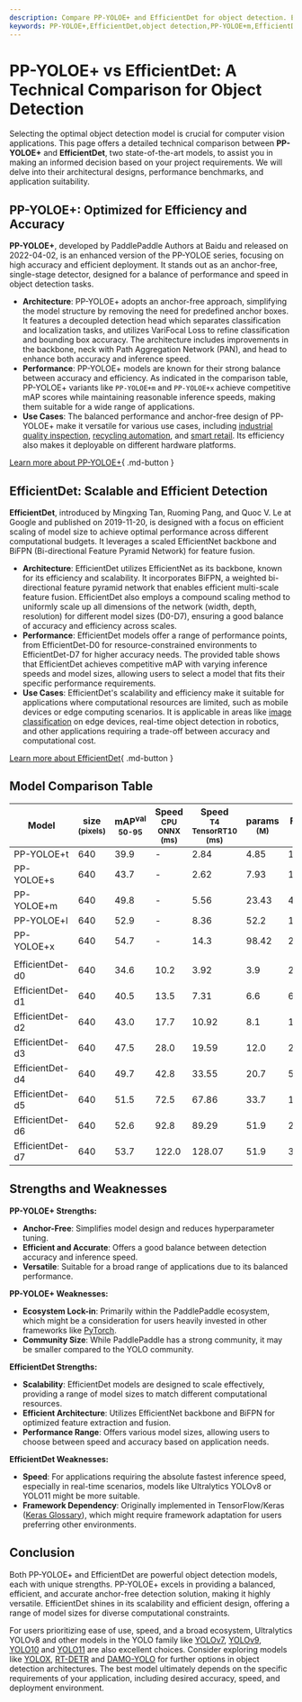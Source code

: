 ```yaml
---
description: Compare PP-YOLOE+ and EfficientDet for object detection. Explore architectures, benchmarks, and use cases to select the best model for your needs.
keywords: PP-YOLOE+,EfficientDet,object detection,PP-YOLOE+m,EfficientDet-D7,AI models,computer vision,model comparison,efficient AI,deep learning
---
```


# PP-YOLOE+ vs EfficientDet: A Technical Comparison for Object Detection

Selecting the optimal object detection model is crucial for computer vision applications. This page offers a detailed technical comparison between **PP-YOLOE+** and **EfficientDet**, two state-of-the-art models, to assist you in making an informed decision based on your project requirements. We will delve into their architectural designs, performance benchmarks, and application suitability.

<script async src="https://cdn.jsdelivr.net/npm/chart.js@3.9.1/dist/chart.min.js"></script>
<script defer src="../../javascript/benchmark.js"></script>

<canvas id="modelComparisonChart" width="1024" height="400" active-models='["PP-YOLOE+", "EfficientDet"]'></canvas>

## PP-YOLOE+: Optimized for Efficiency and Accuracy

**PP-YOLOE+**, developed by PaddlePaddle Authors at Baidu and released on 2022-04-02, is an enhanced version of the PP-YOLOE series, focusing on high accuracy and efficient deployment. It stands out as an anchor-free, single-stage detector, designed for a balance of performance and speed in object detection tasks.

- **Architecture**: PP-YOLOE+ adopts an anchor-free approach, simplifying the model structure by removing the need for predefined anchor boxes. It features a decoupled detection head which separates classification and localization tasks, and utilizes VariFocal Loss to refine classification and bounding box accuracy. The architecture includes improvements in the backbone, neck with Path Aggregation Network (PAN), and head to enhance both accuracy and inference speed.
- **Performance**: PP-YOLOE+ models are known for their strong balance between accuracy and efficiency. As indicated in the comparison table, PP-YOLOE+ variants like `PP-YOLOE+m` and `PP-YOLOE+x` achieve competitive mAP scores while maintaining reasonable inference speeds, making them suitable for a wide range of applications.
- **Use Cases**: The balanced performance and anchor-free design of PP-YOLOE+ make it versatile for various use cases, including [industrial quality inspection](https://www.ultralytics.com/solutions/ai-in-manufacturing), [recycling automation](https://www.ultralytics.com/blog/recycling-efficiency-the-power-of-vision-ai-in-automated-sorting), and [smart retail](https://www.ultralytics.com/blog/ai-for-smarter-retail-inventory-management). Its efficiency also makes it deployable on different hardware platforms.

[Learn more about PP-YOLOE+](https://github.com/PaddlePaddle/PaddleDetection/blob/release/2.8.1/configs/ppyoloe/README.md){ .md-button }

## EfficientDet: Scalable and Efficient Detection

**EfficientDet**, introduced by Mingxing Tan, Ruoming Pang, and Quoc V. Le at Google and published on 2019-11-20, is designed with a focus on efficient scaling of model size to achieve optimal performance across different computational budgets. It leverages a scaled EfficientNet backbone and BiFPN (Bi-directional Feature Pyramid Network) for feature fusion.

- **Architecture**: EfficientDet utilizes EfficientNet as its backbone, known for its efficiency and scalability. It incorporates BiFPN, a weighted bi-directional feature pyramid network that enables efficient multi-scale feature fusion. EfficientDet also employs a compound scaling method to uniformly scale up all dimensions of the network (width, depth, resolution) for different model sizes (D0-D7), ensuring a good balance of accuracy and efficiency across scales.
- **Performance**: EfficientDet models offer a range of performance points, from EfficientDet-D0 for resource-constrained environments to EfficientDet-D7 for higher accuracy needs. The provided table shows that EfficientDet achieves competitive mAP with varying inference speeds and model sizes, allowing users to select a model that fits their specific performance requirements.
- **Use Cases**: EfficientDet's scalability and efficiency make it suitable for applications where computational resources are limited, such as mobile devices or edge computing scenarios. It is applicable in areas like [image classification](https://www.ultralytics.com/glossary/image-classification) on edge devices, real-time object detection in robotics, and other applications requiring a trade-off between accuracy and computational cost.

[Learn more about EfficientDet](https://github.com/google/automl/tree/master/efficientdet#readme){ .md-button }

## Model Comparison Table

| Model           | size<br><sup>(pixels) | mAP<sup>val<br>50-95 | Speed<br><sup>CPU ONNX<br>(ms) | Speed<br><sup>T4 TensorRT10<br>(ms) | params<br><sup>(M) | FLOPs<br><sup>(B) |
| --------------- | --------------------- | -------------------- | ------------------------------ | ----------------------------------- | ------------------ | ----------------- |
| PP-YOLOE+t      | 640                   | 39.9                 | -                              | 2.84                                | 4.85               | 19.15             |
| PP-YOLOE+s      | 640                   | 43.7                 | -                              | 2.62                                | 7.93               | 17.36             |
| PP-YOLOE+m      | 640                   | 49.8                 | -                              | 5.56                                | 23.43              | 49.91             |
| PP-YOLOE+l      | 640                   | 52.9                 | -                              | 8.36                                | 52.2               | 110.07            |
| PP-YOLOE+x      | 640                   | 54.7                 | -                              | 14.3                                | 98.42              | 206.59            |
|                 |                       |                      |                                |                                     |                    |                   |
| EfficientDet-d0 | 640                   | 34.6                 | 10.2                           | 3.92                                | 3.9                | 2.54              |
| EfficientDet-d1 | 640                   | 40.5                 | 13.5                           | 7.31                                | 6.6                | 6.1               |
| EfficientDet-d2 | 640                   | 43.0                 | 17.7                           | 10.92                               | 8.1                | 11.0              |
| EfficientDet-d3 | 640                   | 47.5                 | 28.0                           | 19.59                               | 12.0               | 24.9              |
| EfficientDet-d4 | 640                   | 49.7                 | 42.8                           | 33.55                               | 20.7               | 55.2              |
| EfficientDet-d5 | 640                   | 51.5                 | 72.5                           | 67.86                               | 33.7               | 130.0             |
| EfficientDet-d6 | 640                   | 52.6                 | 92.8                           | 89.29                               | 51.9               | 226.0             |
| EfficientDet-d7 | 640                   | 53.7                 | 122.0                          | 128.07                              | 51.9               | 325.0             |

## Strengths and Weaknesses

**PP-YOLOE+ Strengths:**

- **Anchor-Free**: Simplifies model design and reduces hyperparameter tuning.
- **Efficient and Accurate**: Offers a good balance between detection accuracy and inference speed.
- **Versatile**: Suitable for a broad range of applications due to its balanced performance.

**PP-YOLOE+ Weaknesses:**

- **Ecosystem Lock-in**: Primarily within the PaddlePaddle ecosystem, which might be a consideration for users heavily invested in other frameworks like [PyTorch](https://www.ultralytics.com/glossary/pytorch).
- **Community Size**: While PaddlePaddle has a strong community, it may be smaller compared to the YOLO community.

**EfficientDet Strengths:**

- **Scalability**: EfficientDet models are designed to scale effectively, providing a range of model sizes to match different computational resources.
- **Efficient Architecture**: Utilizes EfficientNet backbone and BiFPN for optimized feature extraction and fusion.
- **Performance Range**: Offers various model sizes, allowing users to choose between speed and accuracy based on application needs.

**EfficientDet Weaknesses:**

- **Speed**: For applications requiring the absolute fastest inference speed, especially in real-time scenarios, models like Ultralytics YOLOv8 or YOLO11 might be more suitable.
- **Framework Dependency**: Originally implemented in TensorFlow/Keras ([Keras Glossary](https://www.ultralytics.com/glossary/keras)), which might require framework adaptation for users preferring other environments.

## Conclusion

Both PP-YOLOE+ and EfficientDet are powerful object detection models, each with unique strengths. PP-YOLOE+ excels in providing a balanced, efficient, and accurate anchor-free detection solution, making it highly versatile. EfficientDet shines in its scalability and efficient design, offering a range of model sizes for diverse computational constraints.

For users prioritizing ease of use, speed, and a broad ecosystem, Ultralytics YOLOv8 and other models in the YOLO family like [YOLOv7](https://docs.ultralytics.com/models/yolov7/), [YOLOv9](https://docs.ultralytics.com/models/yolov9/), [YOLO10](https://docs.ultralytics.com/models/yolov10/) and [YOLO11](https://docs.ultralytics.com/models/yolo11/) are also excellent choices. Consider exploring models like [YOLOX](https://docs.ultralytics.com/compare/yolox-vs-pp-yoloe/), [RT-DETR](https://docs.ultralytics.com/compare/rtdetr-vs-pp-yoloe/) and [DAMO-YOLO](https://docs.ultralytics.com/compare/damo-yolo-vs-pp-yoloe/) for further options in object detection architectures. The best model ultimately depends on the specific requirements of your application, including desired accuracy, speed, and deployment environment.